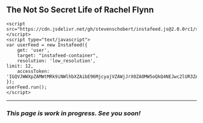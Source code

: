 ## The Not So Secret Life of Rachel Flynn

<html>
<head>
	<title>Instafeed on My Website</title>
	<style type="text/css">
		a img{ 
			width: 25%;
		}
	</style>
</head>
<body>
    	<div id="instafeed-container"></div>

	<script src="https://cdn.jsdelivr.net/gh/stevenschobert/instafeed.js@2.0.0rc1/src/instafeed.min.js"></script>
	<script type="text/javascript">
	var userFeed = new Instafeed({
		get: 'user',
		target: "instafeed-container",
    	resolution: 'low_resolution',
	limit: 12,
		accessToken: 'IGQVJWWXpZAMWtMRk9iNWlhbXZAibE96MjcyajVZAWjJrX0ZAOMW5oQkQ4NEJwc2lUR3ZAqeUd1ZAE1zd0RGVElMTUc5MlJnRTl2ZADlUWmlSNkxSZAU5ja0ctWXREQkFnTFJQUDZAFM1ktemtxM2ZAOR1dJSVdObwZDZD'
	});
	userFeed.run();
	</script>
</body>
</html>

-------

### *This page is work in progress. See you soon!*
